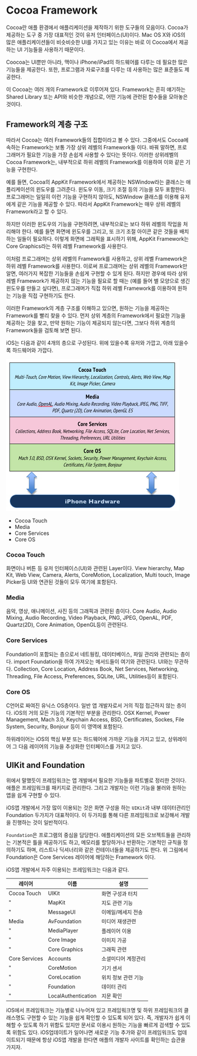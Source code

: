 # Cocoa Framework
Cocoa란 애플 환경에서 애플리케이션을 제작하기 위한 도구들의 모음이다. Cocoa가 제공하는 도구 중 가장 대표적인 것이 유저 인터페이스(UI)이다. Mac OS X와 iOS의 많은 애플리케이션들이 비슷비슷한 UI를 가지고 있는 이유는 바로 이 Cocoa에서 제공하는 UI 기능들을 사용하기 때문이다. 

Coocoa는 UI뿐만 아니라, 맥이나 iPhone/iPad의 하드웨어를 다루는 데 필요한 많은 기능들을 제공한다. 또한, 프로그램과 자료구조를 다루는 데 사용하는 많은 표준들도 제공한다.

이 Cocoa는 여러 개의 Framework로 이루어져 있다. Framework는 흔히 얘기하는 Shared Library 또는 API와 비슷한 개념으로, 어떤 기능에 관련된 함수들을 모아놓은 것이다. 

## Framework의 계층 구조 
따라서 Cocoa는 여러 Framework들의 집합이라고 볼 수 있다. 그중에서도 Cocoa에 속하는 Framework는 보통 가장 상위 레벨의 Framework들 이다. 바꿔 말하면, 프로그래머가 필요한 기능을 가장 손쉽게 사용할 수 있다는 뜻이다. 이러한 상위레벨의 Cocoa Framework는, 내부적으로 하위 레벨의 Framework를 이용하여 이와 같은 기능을 구현한다. 

예를 들면, Cocoa의 AppKit Framework에서 제공하는 NSWindow라는 클래스는 애플리케이션의 윈도우를 그려준다. 윈도우 이동, 크기 조절 등의 기능을 모두 포함한다. 프로그래머는 일일히 이런 기능을 구현하지 않아도, NSWindow 클래스를 이용해 유저에게 같은 기능을 제공할 수 있다. 따라서 AppKit Framework는 매우 상위 레벨의 Framework라고 할 수 있다.

하지만 이러한 윈도우의 기능을 구현하려면, 내부적으로는 보다 하위 레벨의 작업을 처리해야 한다. 예를 들면 화면에 윈도우를 그리고, 또 크기 조절 아이콘 같은 것들을 배치하는 일들이 필요하다. 이렇게 화면에 그래픽을 표시하기 위해, AppKit Framework는 Core Graphics라는 하위 레벨 Framework를 사용한다. 

이처럼 프로그래머는 상위 레벨의 Framework를 사용하고, 상위 레벨 Framework은 하위 레벨 Framework를 사용한다. 이로써 프로그래머는 상위 레벨의 Framework만 알면, 여러가지 복잡한 기능들을 손쉽게 구현할 수 있게 된다. 하지만 경우에 따라 상위 레벨 Framework가 제공하지 않는 기능을 필요로 할 때는 (예를 들어 별 모양으로 생긴 윈도우를 만들고 싶다면), 프로그래머가 직접 하위 레벨 Framework를 이용하여 원하는 기능을 직접 구현하기도 한다. 

이러한 Framework의 계층 구조를 이해하고 있으면, 원하는 기능을 제공하는 Framework를 빨리 찾을 수 있다. 먼저 상위 계층의 Framework에서 필요한 기능을 제공하는 것을 찾고, 만약 원하는 기능이 제공되지 않는다면, 그보다 하위 계층의 Framework들을 검토해 보면 된다. 

iOS는 다음과 같이 4개의 층으로 구성된다. 위에 있을수록 유저와 가깝고, 아래 있을수록 하드웨어와 가깝다.

![Figure_1](../images/iOS_Layer.jpg)

* Cocoa Touch
* Media
* Core Services
* Core OS

### Cocoa Touch
화면이나 버튼 등 유저 인터페이스(UI)와 관련된 Layer이다. View hierarchy, Map Kit, Web View, Camera, Alerts, CoreMotion, Localization, Multi touch, Image Picker등 UI와 연관된 것들이 모두 여기에 포함된다.

### Media
음악, 영상, 애니메이션, 사진 등의 그래픽과 관련된 층이다. Core Audio, Audio Mixing, Audio Recording, Video Playback, PNG, JPEG, OpenAL, PDF, Quartz(2D), Core Animation, OpenGL등이 관련된다.

### Core Services
Foundation이 포함되는 층으로서 네트웡킹, 데이터베이스, 파일 관리와 관련되는 층이다. import Foundation을 하여 가져오는 메서드들이 여기와 관련된다. UI와는 무관하다. Collection, Core Location, Address Book, Net Services, Networking, Threading, File Access, Preferences, SQLite, URL, Utilities등이 포함된다.

### Core OS
C언어로 짜여진 유닉스 OS층이다. 일반 앱 개발자로서 거의 직접 접근하지 않는 층이다. iOS의 거의 모든 기능의 기본적인 부분을 관리한다. OSX Kernel, Power Management, Mach 3.0, Keychain Access, BSD, Certificates, Sockes, File System, Security, Bonjour 등이 이 영역에 포함된다. 

하위레이어는 iOS의 핵심 부분 또는 하드웨어에 가까운 기능을 가지고 있고, 상위레이어 그 다음 레이어의 기능을 추상화한 인터페이스를 가지고 있다. 

## UIKit and Foundation
위에서 말했듯이 프레임워크는 앱 개발에서 필요한 기능들을 파트별로 정리한 것이다. 애플은 프레임워크를 패키지로 관리한다. 그리고 개발자는 이런 기능을 불러와 원하는 앱을 쉽게 구현할 수 있다. 

iOS앱 개발에서 가장 많이 이용되는 것은 화면 구성을 하는 `UIKit`과 내부 데이터관리인 Foundation 두가지가 대표적이다. 이 두가지를 통해 다른 프레임워크로 보강해서 개발을 진행하는 것이 일반적이다. 

`Foundation`은 프로그램의 중심을 담당한다. 애플리케이션의 모든 오브젝트들을 관리하는 기본적은 틀을 제공하기도 하고, 메모리를 할당하거나 반환하는 기본적인 규칙을 정의하기도 하며, 리스트나 딕셔너리와 같은 컨테이너들을 제공하기도 한다. 위 그림에서 Foundation은 Core Services 레이어에 해당하는 Framework 이다.

iOS앱 개발에서 자주 이용되는 프레임워크는 다음과 같다.

레이어|이름|설명
---------------|-----------|-----------
Cocoa Touch| UIKit | 화면 구성과 터치
 " | MapKit | 지도 관련 기능
 " | MessageUI | 이메일/메세지 전송
Media| AvFoundation | 미디어 재생관련
 " | MediaPlayer | 플레이어 이용 
 " | Core Image | 이미지 가공
 " | Core Graphics | 그래픽 관련
Core Services| Accounts | 소셜미디어 계정관리
 " | CoreMotion | 기기 센서
 " | CoreLocation | 위치 정보 관련 기능
 " | Foundation | 데이터 관리
 " | LocalAuthentication | 지문 확인 

iOS에서 프레임워크는 기능별로 나누어져 있고 프레임워크명 및 하위 프레임워크의 클래스명도 구현할 수 있는 기능을 쉽게 확인할 수 있도록 되어 있다. 즉, 개발자가 쉽게 이해할 수 있도록 하기 위함도 있지만 문서로 이용시 원하는 기능을 빠르게 검색할 수 있도록 위함도 있다. iOS업데이트가 일어나면 새로운 기능 추가와 같이 프레임워크도 업데이트되기 때문에 항상 iOS앱 개발을 한다면 애플의 개발자 사이트를 확인하는 습관을 가지자. 


